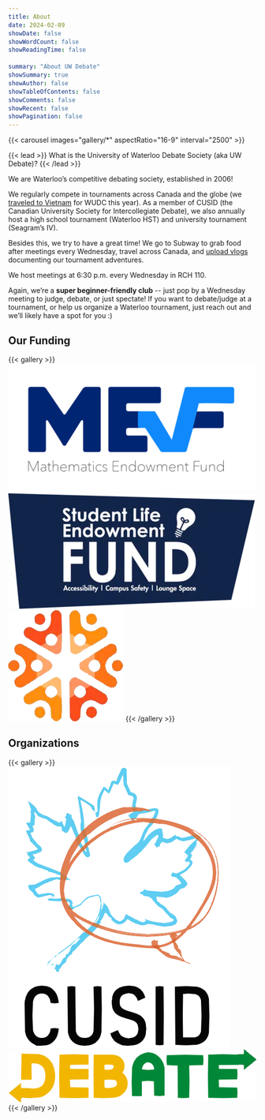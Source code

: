 ```yaml
---
title: About
date: 2024-02-09
showDate: false
showWordCount: false
showReadingTime: false

summary: "About UW Debate"
showSummary: true
showAuthor: false
showTableOfContents: false
showComments: false
showRecent: false
showPagination: false
---
```


{{< carousel images="gallery/*" aspectRatio="16-9" interval="2500" >}}

{{< lead >}}
What is the University of Waterloo Debate Society (aka UW Debate)?
{{< /lead >}}

We are Waterloo’s competitive debating society, established in 2006!

We regularly compete in tournaments across Canada and the globe (we [traveled to Vietnam](https://www.youtube.com/watch?v=qqoJs9QQuik) for WUDC this year). As a member of CUSID (the Canadian University Society for Intercollegiate Debate), we also annually host a high school tournament (Waterloo HST) and university tournament (Seagram’s IV).

Besides this, we try to have a great time! We go to Subway to grab food after meetings every Wednesday, travel across Canada, and [upload vlogs](https://www.youtube.com/@uwdebate) documenting our tournament adventures. 

We host meetings at 6:30 p.m. every Wednesday in RCH 110.

Again, we’re a **super beginner-friendly club** -- just pop by a Wednesday meeting to judge, debate, or just spectate! If you want to debate/judge at a tournament, or help us organize a Waterloo tournament, just reach out and we’ll likely have a spot for you :)

## Our Funding

{{< gallery >}}
  <img src="sponsors/mef.webp" class="grid-w40" />
  <img src="sponsors/slef.webp" class="grid-w40" />
  <img src="sponsors/aef.png" class="grid-w20" />
{{< /gallery >}}

## Organizations
{{< gallery >}}
  <img src="sponsors/cusid transparent.png" class="grid-w20" />
  <img src="sponsors/subway.png" class="grid-w60" />
{{< /gallery >}}